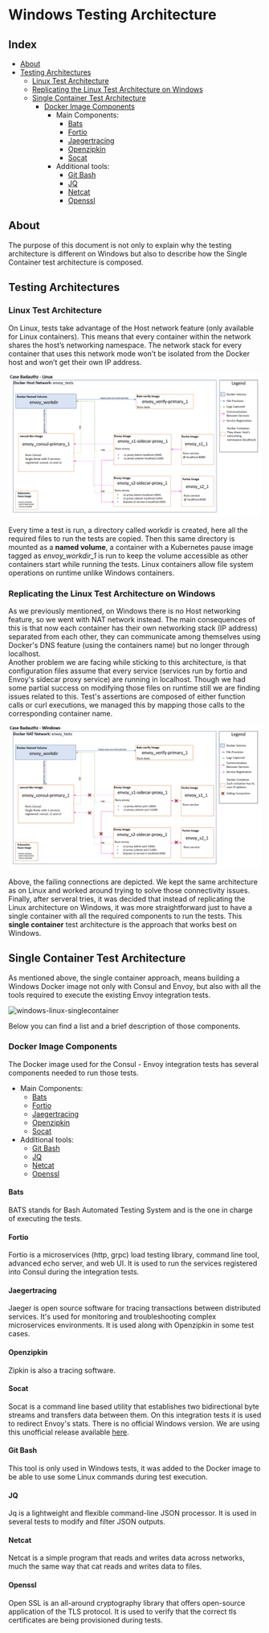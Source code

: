 # Windows Testing Architecture

## Index

- [About](#about)
- [Testing Architectures](#testing-architectures)
  - [Linux Test Architecture](#linux-test-architecture)
  - [Replicating the Linux Test Architecture on Windows](#replicating-the-linux-test-architecture-on-windows)
  - [Single Container Test Architecture](#single-container-test-architecture)
    - [Docker Image Components](#docker-image-components)
      - Main Components:
        - [Bats](#bats)
        - [Fortio](#fortio)
        - [Jaegertracing](#jaegertracing)
        - [Openzipkin](#openzipkin)
        - [Socat](#socat)
      - Additional tools:
        - [Git Bash](#git-bash)
        - [JQ](#jq)
        - [Netcat](#netcat)
        - [Openssl](#openssl)

## About

The purpose of this document is not only to explain why the testing architecture is different on Windows but also to describe how the Single Container test architecture is composed.

## Testing Architectures

### Linux Test Architecture

On Linux, tests take advantage of the Host network feature (only available for Linux containers). This means that every container within the network shares the host’s networking namespace. The network stack for every container that uses this network mode won’t be isolated from the Docker host and won’t get their own IP address.  

![linux-architecture](./img/linux-arch.png)

Every time a test is run, a directory called workdir is created, here all the required files to run the tests are copied. Then this same directory is mounted as a **named volume**, a container with a Kubernetes pause image tagged as *envoy_workdir_1* is run to keep the volume accessible as other containers start while running the tests. Linux containers allow file system operations on runtime unlike Windows containers.  

### Replicating the Linux Test Architecture on Windows

As we previously mentioned, on Windows there is no Host networking feature, so we went with NAT network instead. The main consequences of this is that now each container has their own networking stack (IP address) separated from each other, they can communicate among themselves using Docker's DNS feature (using the containers name) but no longer through localhost.  
Another problem we are facing while sticking to this architecture, is that configuration files assume that every service (services run by fortio and Envoy's sidecar proxy service) are running in localhost. Though we had some partial success on modifying those files on runtime still we are finding issues related to this.
Test's assertions are composed of either function calls or curl executions, we managed this by mapping those calls to the corresponding container name.

![windows-linux-architecture](./img/windows-linux-arch.png)

Above, the failing connections are depicted. We kept the same architecture as on Linux and worked around trying to solve those connectivity issues.  
Finally, after serveral tries, it was decided that instead of replicating the Linux architecture on Windows, it was more straightforward just to have a single container with all the required components to run the tests. This **single container** test architecture is the approach that works best on Windows.

## Single Container Test Architecture

As mentioned above, the single container approach, means building a Windows Docker image not only with Consul and Envoy, but also with all the tools required to execute the existing Envoy integration tests.  

![windows-linux-singlecontainer](./img/windows-singlecontainer.png)

Below you can find a list and a brief description of those components.  

### Docker Image Components

The Docker image used for the Consul - Envoy integration tests has several components needed to run those tests.

- Main Components:
  - [Bats](#bats)
  - [Fortio](#fortio)
  - [Jaegertracing](#jaegertracing)
  - [Openzipkin](#openzipkin)
  - [Socat](#socat)
- Additional tools:
  - [Git Bash](#git-bash)
  - [JQ](#jq)
  - [Netcat](#netcat)
  - [Openssl](#openssl)

#### Bats

BATS stands for Bash Automated Testing System and is the one in charge of executing the tests.

#### Fortio

Fortio is a microservices (http, grpc) load testing library, command line tool, advanced echo server, and web UI. It is used to run the services registered into Consul during the integration tests.

#### Jaegertracing

Jaeger is open source software for tracing transactions between distributed services. It's used for monitoring and troubleshooting complex microservices environments. It is used along with Openzipkin in some test cases.

#### Openzipkin

Zipkin is also a tracing software.

#### Socat

Socat is a command line based utility that establishes two bidirectional byte streams and transfers data between them. On this integration tests it is used to redirect Envoy's stats. There is no official Windows version. We are using this unofficial release available [here](https://github.com/tech128/socat-1.7.3.0-windows).

#### Git Bash

This tool is only used in Windows tests, it was added to the Docker image to be able to use some Linux commands during test execution.  

#### JQ

Jq is a lightweight and flexible command-line JSON processor. It is used in several tests to modify and filter JSON outputs.

#### Netcat

Netcat is a simple program that reads and writes data across networks, much the same way that cat reads and writes data to files.

#### Openssl

Open SSL is an all-around cryptography library that offers open-source application of the TLS protocol. It is used to verify that the correct tls certificates are being provisioned during tests.
